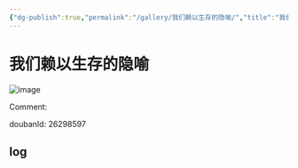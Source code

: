 ```yaml
---
{"dg-publish":true,"permalink":"/gallery/我们赖以生存的隐喻/","title":"我们赖以生存的隐喻","created":"2025-05-31T15:48:23.300+08:00"}
---
```



# 我们赖以生存的隐喻

![image](https://img2.doubanio.com/view/subject/l/public/s28024431.jpg)

Comment: 



doubanId: 26298597

## log

